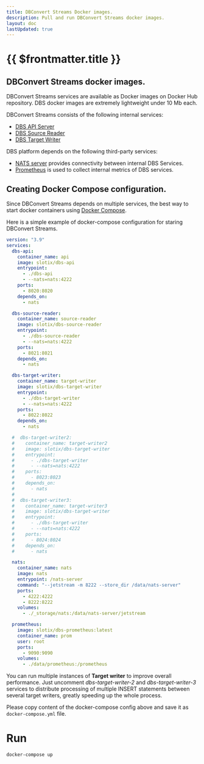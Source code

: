 ```yaml
---
title: DBConvert Streams Docker images.
description: Pull and run DBConvert Streams docker images.
layout: doc
lastUpdated: true
---
```


# {{ $frontmatter.title }}

## DBConvert Streams docker images.

DBConvert Streams services are available as Docker images on Docker Hub repository. DBS docker images are extremely lightweight under 10 Mb each.

DBConvert Streams consists of the following internal services:

- [DBS API Server](https://hub.docker.com/repository/docker/slotix/dbs-api)
- [DBS Source Reader](https://hub.docker.com/r/slotix/dbs-source-reader)
- [DBS Target Writer](https://hub.docker.com/r/slotix/dbs-target-writer)

DBS platform depends on the following third-party services:

- [NATS server](https://hub.docker.com/_/nats/) provides connectivity between internal DBS Services.
- [Prometheus](https://hub.docker.com/r/prom/prometheus) is used to collect internal metrics of DBS services.

## Creating Docker Compose configuration.

Since DBConvert Streams depends on multiple services, the best way to start docker containers using [Docker Compose](https://docs.docker.com/compose/).

Here is a simple example of docker-compose configuration for staring DBConvert Streams.

```yaml
version: "3.9"
services:
  dbs-api:
    container_name: api
    image: slotix/dbs-api
    entrypoint:
      - ./dbs-api
      - --nats=nats:4222
    ports:
      - 8020:8020
    depends_on:
      - nats

  dbs-source-reader:
    container_name: source-reader
    image: slotix/dbs-source-reader
    entrypoint:
      - ./dbs-source-reader
      - --nats=nats:4222
    ports:
      - 8021:8021
    depends_on:
      - nats

  dbs-target-writer:
    container_name: target-writer
    image: slotix/dbs-target-writer
    entrypoint:
      - ./dbs-target-writer
      - --nats=nats:4222
    ports:
      - 8022:8022
    depends_on:
      - nats

  #  dbs-target-writer2:
  #    container_name: target-writer2
  #    image: slotix/dbs-target-writer
  #    entrypoint:
  #      - ./dbs-target-writer
  #      - --nats=nats:4222
  #    ports:
  #      - 8023:8023
  #    depends_on:
  #      - nats
  #
  #  dbs-target-writer3:
  #    container_name: target-writer3
  #    image: slotix/dbs-target-writer
  #    entrypoint:
  #      - ./dbs-target-writer
  #      - --nats=nats:4222
  #    ports:
  #      - 8024:8024
  #    depends_on:
  #      - nats

  nats:
    container_name: nats
    image: nats
    entrypoint: /nats-server
    command: "--jetstream -m 8222 --store_dir /data/nats-server"
    ports:
      - 4222:4222
      - 8222:8222
    volumes:
      - ./_storage/nats:/data/nats-server/jetstream

  prometheus:
    image: slotix/dbs-prometheus:latest
    container_name: prom
    user: root
    ports:
      - 9090:9090
    volumes:
      - ./data/prometheus:/prometheus
```

You can run multiple instances of **Target writer** to improve overall performance. Just uncomment _dbs-target-writer-2_ and _dbs-target-writer-3_ services to distribute processing of multiple INSERT statements between several target writers, greatly speeding up the whole process.

Please copy content of the docker-compose config above and save it as `docker-compose.yml` file.

# Run

```bash
docker-compose up
```
